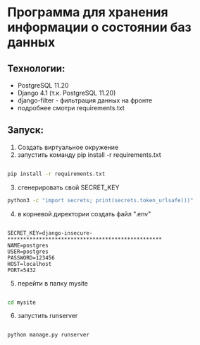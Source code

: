 # Программа для хранения информации о состоянии баз данных

## Технологии:
+ PostgreSQL 11.20 
+ Django 4.1 (т.к. PostgreSQL 11.20)
+ django-filter - фильтрация данных на фронте
+ подробнее смотри requirements.txt

## Запуск:
1. Создать виртуальное окружение
2. запустить команду pip install -r requirements.txt
```bash

pip install -r requirements.txt
```
3. сгенерировать свой SECRET_KEY
```bash
python3 -c "import secrets; print(secrets.token_urlsafe())"
```
4. в корневой директории создать файл ".env"
```commandline

SECRET_KEY=django-insecure-*************************************************
NAME=postgres
USER=postgres
PASSWORD=123456
HOST=localhost
PORT=5432
```
5. перейти в папку mysite
```bash

cd mysite
```

6. запустить runserver
```bash

python manage.py runserver
```
